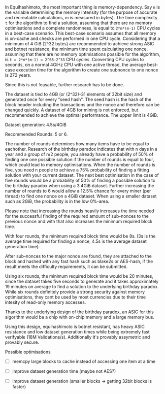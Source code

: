 In Equihashimoto, the most important thing is memory-dependency. Say `m` is the variable determining the memory intensity (for the purpose of accurate and recreatable calculations, m is measured in bytes). The time complexity `t` for the algorithm to find a solution, assuming that there are no memory optimisations and a complete randomness, is equal to `2*m*(m-1)` CPU cycles in a best-case scenario. This best-case scenario assumes that all memory is on-cache and checks are performed in one CPU cycle. Considering that a minimum of 4 GiB (2^32 bytes) are recommended to achieve strong ASIC and botnet resistance, the minimum time spent calculating one nonce, assuming that there are no memory optimisations possible for the algorithm, is `t = 2*m*(m-1) = 2^65-2^33` CPU cycles. Converting CPU cycles to seconds, on a normal 4GiHz CPU with one active thread, the average best-case execution time for the algorithm to create one subnonce to one nonce is 272 years. 

Since this is not feasable, further research has to be done.

The dataset is tied to 4GB (or (2^32)-31 elements of 32bit size) and generated once for every "seed hash". The seed hash is the hash of the block header including the transactions and the nonce and therefore can be changed quickly. A dataset of 4GB for mining is not enforced, but recommended to achieve the optimal performance. The upper limit is 4GiB.

Dataset generation: 4.5s/4GiB

Recommended Rounds: 5 or 6.

The number of rounds determines how many items have to be equal to eachother. Research of the birthday paradox indicates that with n days in a year and a group of n/2 people, you already have a probability of 50% of finding one one possible solution if the number of rounds is equal to four, which could lead to memory optimisations. When the number of rounds is five, you need n people to achieve a 75% probability of finding a fitting solution with your current dataset. The next best optimisation in the case of five rounds would be a probability of 50% of finding a possible solution to the birthday paradox when using a 3.4GiB dataset. Further increasing the number of rounds to 6 would allow a 12.5% chance for every miner (per thread) to find one nonce on a 4GiB dataset. When using a smaller dataset such as 2GiB, the probability is in the low 0%-area.

Please note that increasing the rounds heavily increases the time needed for the successful finding of the required amount of sub-nonces to the previous nonce and with that also increases the minimum required block time.

With four rounds, the minimum required block time would be 8s. (3s is the average time required for finding a nonce, 4.5s is the average dataset generation time).

After sub-nonces to the major nonce are found, they are attached to the block and hashed with any fast hash such as blake2s or AES-hash, if the result meets the difficulty requirements, it can be submitted.

Using six rounds, the minimum required block time would be 20 minutes, since the dataset takes five seconds to generate and it takes approximately 19 minutes on average to find a solution to the underlying birthday paradox. While six rounds definitely provide a strong security against memory optimisations, they cant be used by most currencies due to their time intesity of read-only memory accesses. 

Thanks to the underlying design of the birthday paradox, an ASIC for this algorithm would be a chip with on-chip memory and a large memory bus.

Using this design, equihashimoto is botnet resistant, has heavy ASIC resistance and low dataset generation times while being extremely fast verifyable (18M Validations/s). Additionally it's provably assymetric and provably secure.

Possible optimisations
- [ ] memcpy large blocks to cache instead of accessing one item at a time
- [ ] improve dataset generation time (maybe not AES?)
- [ ] improve dataset generation (smaller blocks -> getting 32bit blocks is faster)

